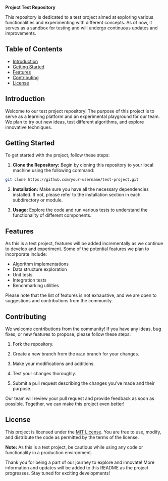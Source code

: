 **Project Test Repository**

This repository is dedicated to a test project aimed at exploring various functionalities and experimenting with different concepts. As of now, it serves as a sandbox for testing and will undergo continuous updates and improvements.

## Table of Contents

- [Introduction](#introduction)
- [Getting Started](#getting-started)
- [Features](#features)
- [Contributing](#contributing)
- [License](#license)

## Introduction

Welcome to our test project repository! The purpose of this project is to serve as a learning platform and an experimental playground for our team. We plan to try out new ideas, test different algorithms, and explore innovative techniques.

## Getting Started

To get started with the project, follow these steps:

1. **Clone the Repository:** Begin by cloning this repository to your local machine using the following command:

```bash
git clone https://github.com/your-username/test-project.git
```

2. **Installation:** Make sure you have all the necessary dependencies installed. If not, please refer to the installation section in each subdirectory or module.

3. **Usage:** Explore the code and run various tests to understand the functionality of different components.

## Features

As this is a test project, features will be added incrementally as we continue to develop and experiment. Some of the potential features we plan to incorporate include:

- Algorithm implementations
- Data structure exploration
- Unit tests
- Integration tests
- Benchmarking utilities

Please note that the list of features is not exhaustive, and we are open to suggestions and contributions from the community.

## Contributing

We welcome contributions from the community! If you have any ideas, bug fixes, or new features to propose, please follow these steps:

1. Fork the repository.

2. Create a new branch from the `main` branch for your changes.

3. Make your modifications and additions.

4. Test your changes thoroughly.

5. Submit a pull request describing the changes you've made and their purpose.

Our team will review your pull request and provide feedback as soon as possible. Together, we can make this project even better!

## License

This project is licensed under the [MIT License](LICENSE). You are free to use, modify, and distribute the code as permitted by the terms of the license.

**Note:** As this is a test project, be cautious while using any code or functionality in a production environment.

Thank you for being a part of our journey to explore and innovate! More information and updates will be added to this README as the project progresses. Stay tuned for exciting developments!

